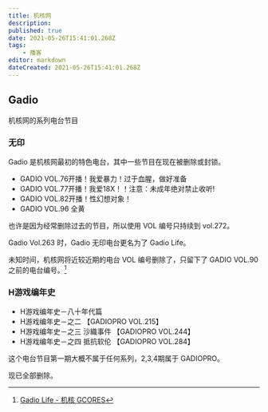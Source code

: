 ```yaml
---
title: 机核网
description:
published: true
date: 2021-05-26T15:41:01.268Z
tags:
    - 播客
editor: markdown
dateCreated: 2021-05-26T15:41:01.268Z
---
```


## Gadio

机核网的系列电台节目

### 无印

Gadio 是机核网最初的特色电台，其中一些节目在现在被删除或封锁。

+ GADIO VOL.76开播！我爱暴力！过于血腥，做好准备
+ GADIO VOL.77开播！我爱18X！！注意：未成年绝对禁止收听!
+ GADIO VOL.82开播！性幻想对象！
+ GADIO VOL.96 全黄

<!-- + 年会！GADIO VOL.171 开播！ -->

也许是因为经常删除过去的节目，所以使用 VOL 编号只持续到 vol.272。

Gadio Vol.263 时，Gadio 无印电台更名为了 Gadio Life。

未知时间，机核网将近较近期的电台 VOL 编号删除了，只留下了 GADIO VOL.90 之前的电台编号。[^gadio_vol_90]

[^gadio_vol_90]: [Gadio Life - 机核 GCORES](https://web.archive.org/web/20210526153934/https://www.gcores.com/categories/13?page=20)

### H游戏编年史

+ H游戏编年史－八十年代篇
+ H游戏编年史－之二 【GADIOPRO VOL.215】
+ H游戏编年史－之三 沙織事件 【GADIOPRO VOL.244】
+ H游戏编年史－之四 抵抗软伦 【GADIOPRO VOL.284】

这个电台节目第一期大概不属于任何系列，2,3,4期属于 GADIOPRO。

现已全部删除。
